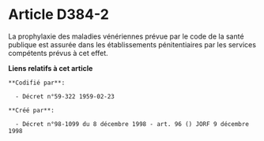 # Article D384-2

La prophylaxie des maladies vénériennes prévue par le code de la santé publique est assurée dans les établissements
pénitentiaires par les services compétents prévus à cet effet.

**Liens relatifs à cet article**

	**Codifié par**:

	  - Décret n°59-322 1959-02-23

	**Créé par**:

	  - Décret n°98-1099 du 8 décembre 1998 - art. 96 () JORF 9 décembre 1998
